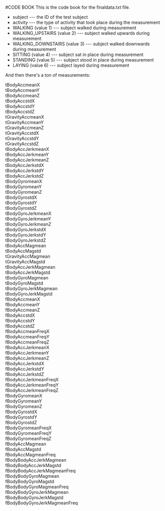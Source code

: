 
#CODE BOOK
This is the code book for the finaldata.txt file.

* subject --- the ID of the test subject
* activity --- the type of activity that took place during the measurement
* WALKING (value 1) --- subject walked during measurement
* WALKING_UPSTAIRS (value 2) --- subject walked upwards during measurement
* WALKING_DOWNSTAIRS (value 3) --- subject walked downwards during measurement
* SITTING (value 4) --- subject sat in place during measurement
* STANDING (value 5) --- subject stood in place during measurement
* LAYING (value 6) --- subject layed during measurement

And then there's a ton of measurements:

tBodyAccmeanX       
tBodyAccmeanY               
tBodyAccmeanZ             
tBodyAccstdX              
tBodyAccstdY              
tBodyAccstdZ                  
tGravityAccmeanX          
tGravityAccmeanY          
tGravityAccmeanZ            
tGravityAccstdX             
tGravityAccstdY           
tGravityAccstdZ           
tBodyAccJerkmeanX            
tBodyAccJerkmeanY           
tBodyAccJerkmeanZ            
tBodyAccJerkstdX             
tBodyAccJerkstdY             
tBodyAccJerkstdZ            
tBodyGyromeanX               
tBodyGyromeanY               
tBodyGyromeanZ               
tBodyGyrostdX               
tBodyGyrostdY                
tBodyGyrostdZ                
tBodyGyroJerkmeanX           
tBodyGyroJerkmeanY          
tBodyGyroJerkmeanZ           
tBodyGyroJerkstdX            
tBodyGyroJerkstdY            
tBodyGyroJerkstdZ           
tBodyAccMagmean              
tBodyAccMagstd               
tGravityAccMagmean           
tGravityAccMagstd           
tBodyAccJerkMagmean          
tBodyAccJerkMagstd           
tBodyGyroMagmean             
tBodyGyroMagstd             
tBodyGyroJerkMagmean         
tBodyGyroJerkMagstd          
fBodyAccmeanX                
fBodyAccmeanY               
fBodyAccmeanZ                
fBodyAccstdX                 
fBodyAccstdY                 
fBodyAccstdZ                
fBodyAccmeanFreqX            
fBodyAccmeanFreqY            
fBodyAccmeanFreqZ            
fBodyAccJerkmeanX           
fBodyAccJerkmeanY            
fBodyAccJerkmeanZ            
fBodyAccJerkstdX             
fBodyAccJerkstdY            
fBodyAccJerkstdZ             
fBodyAccJerkmeanFreqX        
fBodyAccJerkmeanFreqY        
fBodyAccJerkmeanFreqZ       
fBodyGyromeanX               
fBodyGyromeanY               
fBodyGyromeanZ               
fBodyGyrostdX               
fBodyGyrostdY                
fBodyGyrostdZ                
fBodyGyromeanFreqX           
fBodyGyromeanFreqY          
fBodyGyromeanFreqZ           
fBodyAccMagmean              
fBodyAccMagstd               
fBodyAccMagmeanFreq         
fBodyBodyAccJerkMagmean      
fBodyBodyAccJerkMagstd       
fBodyBodyAccJerkMagmeanFreq  
fBodyBodyGyroMagmean        
fBodyBodyGyroMagstd          
fBodyBodyGyroMagmeanFreq     
fBodyBodyGyroJerkMagmean     
fBodyBodyGyroJerkMagstd     
fBodyBodyGyroJerkMagmeanFreq
